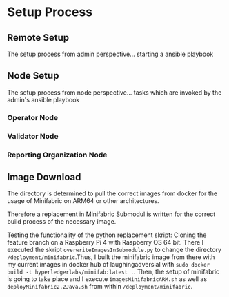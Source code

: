 # Setup Process

## Remote Setup

The setup process from admin perspective... starting a ansible playbook

## Node Setup

The setup process from node perspective... tasks which are invoked by the admin's ansible playbook

### Operator Node

### Validator Node

### Reporting Organization Node

## Image Download

The directory is determined to pull the correct images from docker for the usage of Minifabric on ARM64 or other architectures.

Therefore a replacement in Minifabric Submodul is written for the correct build process of the necessary image.

Testing the functionality of the python replacement skript:
Cloning the feature branch on a Raspberry Pi 4 with Raspberry OS 64 bit. There I executed the skript ```overwriteImagesInSubmodule.py``` to change the directory ```/deployment/minifabric```.Thus, I built the minifabric image from there with my current images in docker hub of laughingadversial with ```sudo docker build -t hyperledgerlabs/minifab:latest .```. Then, the setup of minifabric is going to take place and I execute ```imagesMinifabricARM.sh``` as well as ```deployMinifabric2.2Java.sh``` from within ```/deployment/minifabric```.
